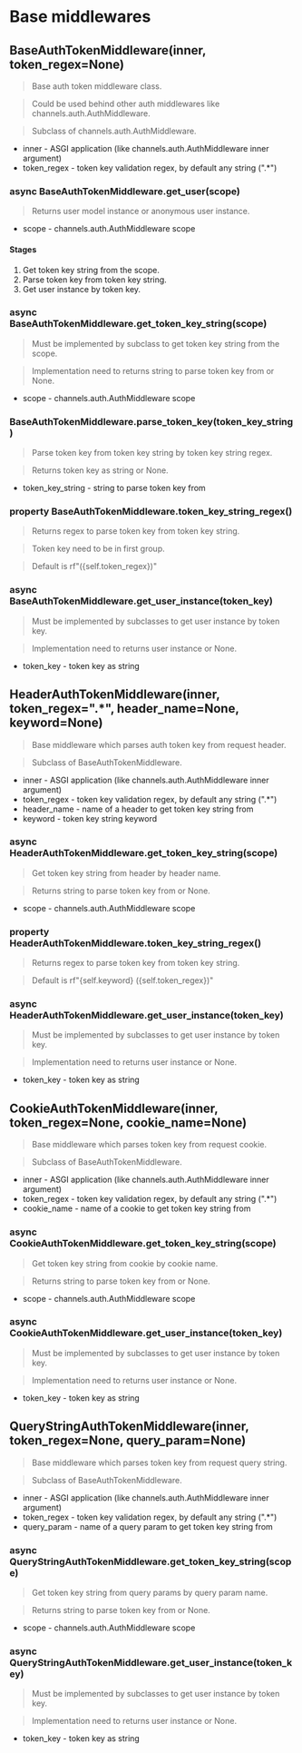 # Base middlewares


## BaseAuthTokenMiddleware(inner, token_regex=None)
> Base auth token middleware class.

> Could be used behind other auth middlewares like channels.auth.AuthMiddleware.

> Subclass of channels.auth.AuthMiddleware.

- inner - ASGI application (like channels.auth.AuthMiddleware inner argument)
- token_regex - token key validation regex, by default any string (".*")


### async BaseAuthTokenMiddleware.get_user(scope)
> Returns user model instance or anonymous user instance.

- scope - channels.auth.AuthMiddleware scope

#### Stages
1. Get token key string from the scope.
2. Parse token key from token key string.
3. Get user instance by token key.


### async BaseAuthTokenMiddleware.get_token_key_string(scope)
> Must be implemented by subclass to get token key string from the scope.

> Implementation need to returns string to parse token key from or None.

- scope - channels.auth.AuthMiddleware scope


### BaseAuthTokenMiddleware.parse_token_key(token_key_string)
> Parse token key from token key string by token key string regex.

> Returns token key as string or None.

- token_key_string - string to parse token key from


### property BaseAuthTokenMiddleware.token_key_string_regex()
> Returns regex to parse token key from token key string.

> Token key need to be in first group.

> Default is rf"({self.token_regex})"


### async BaseAuthTokenMiddleware.get_user_instance(token_key)
> Must be implemented by subclasses to get user instance by token key.

> Implementation need to returns user instance or None.

- token_key - token key as string


## HeaderAuthTokenMiddleware(inner, token_regex=".*", header_name=None, keyword=None)
> Base middleware which parses auth token key from request header.

> Subclass of BaseAuthTokenMiddleware.

- inner - ASGI application (like channels.auth.AuthMiddleware inner argument)
- token_regex - token key validation regex, by default any string (".*")
- header_name - name of a header to get token key string from
- keyword - token key string keyword


### async HeaderAuthTokenMiddleware.get_token_key_string(scope)
> Get token key string from header by header name.

> Returns string to parse token key from or None.

- scope - channels.auth.AuthMiddleware scope


### property HeaderAuthTokenMiddleware.token_key_string_regex()
> Returns regex to parse token key from token key string.

> Default is rf"{self.keyword} ({self.token_regex})"


### async HeaderAuthTokenMiddleware.get_user_instance(token_key)
> Must be implemented by subclasses to get user instance by token key.

> Implementation need to returns user instance or None.

- token_key - token key as string


## CookieAuthTokenMiddleware(inner, token_regex=None, cookie_name=None)
> Base middleware which parses token key from request cookie.

> Subclass of BaseAuthTokenMiddleware.

- inner - ASGI application (like channels.auth.AuthMiddleware inner argument)
- token_regex - token key validation regex, by default any string (".*")
- cookie_name - name of a cookie to get token key string from


### async CookieAuthTokenMiddleware.get_token_key_string(scope)
> Get token key string from cookie by cookie name.

> Returns string to parse token key from or None.

- scope - channels.auth.AuthMiddleware scope


### async CookieAuthTokenMiddleware.get_user_instance(token_key)
> Must be implemented by subclasses to get user instance by token key.

> Implementation need to returns user instance or None.

- token_key - token key as string


## QueryStringAuthTokenMiddleware(inner, token_regex=None, query_param=None)
> Base middleware which parses token key from request query string.

> Subclass of BaseAuthTokenMiddleware.

- inner - ASGI application (like channels.auth.AuthMiddleware inner argument)
- token_regex - token key validation regex, by default any string (".*")
- query_param - name of a query param to get token key string from


### async QueryStringAuthTokenMiddleware.get_token_key_string(scope)
> Get token key string from query params by query param name.

> Returns string to parse token key from or None.

- scope - channels.auth.AuthMiddleware scope


### async QueryStringAuthTokenMiddleware.get_user_instance(token_key)
> Must be implemented by subclasses to get user instance by token key.

> Implementation need to returns user instance or None.

- token_key - token key as string
